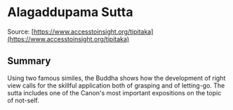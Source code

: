 # Alagaddupama Sutta



Source: [https://www.accesstoinsight.org/tipitaka](https://www.accesstoinsight.org/tipitaka)



## Summary

Using two famous similes, the Buddha shows how the development of right view calls for the skillful application both of grasping and of letting-go. The sutta includes one of the Canon's most important expositions on the topic of not-self.